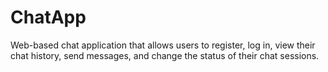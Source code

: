 # ChatApp
Web-based chat application that allows users to register, log in, view their chat history, send messages, and change the status of their chat sessions.
